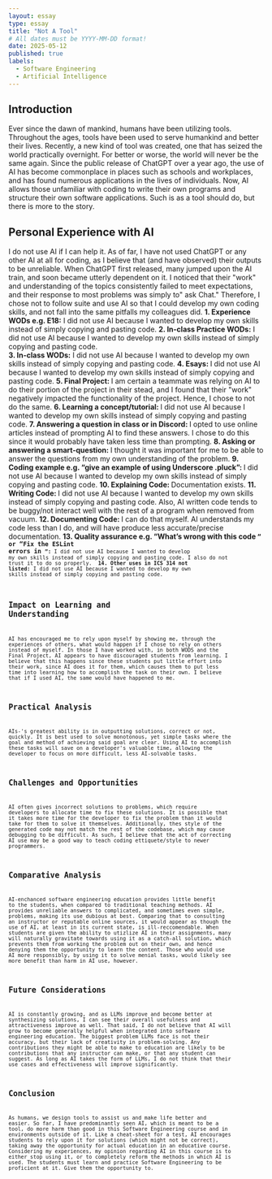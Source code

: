 ```yaml
---
layout: essay
type: essay
title: "Not A Tool"
# All dates must be YYYY-MM-DD format!
date: 2025-05-12
published: true
labels:
  - Software Engineering
  - Artificial Intelligence
---
```


## Introduction
Ever since the dawn of mankind, humans have been utilizing tools. Throughout the ages, tools have been used to serve humankind and better their lives. Recently, a new kind of tool was created, one that has seized the world practically overnight. For better or worse, the world will never be the same again. Since the public release of ChatGPT over a year ago, the use of AI has become commonplace in places such as schools and workplaces, and has found numerous applications in the lives of individuals. Now, AI allows those unfamiliar with coding to write their own programs and structure their own software applications. Such is as a tool should do, but there is more to the story. 
## Personal Experience with AI
I do not use AI if I can help it. As of far, I have not used ChatGPT or any other AI at all for coding, as I believe that (and have observed) their outputs to be unreliable. When ChatGPT first released, many jumped upon the AI train, and soon became utterly dependent on it. I noticed that their "work" and understanding of the topics consistently failed to meet expectations, and their response to most problems was simply to" ask Chat." Therefore, I chose not to follow suite and use AI so that I could develop my own coding skills, and not fall into the same pitfalls my colleagues did.
<strong>1. Experience WODs e.g. E18:</strong> I did not use AI because I wanted to develop my own skills instead of simply copying and pasting code.
<strong>2. In-class Practice WODs:</strong> I did not use AI because I wanted to develop my own skills instead of simply copying and pasting code.
<br>
<strong>3. In-class WODs:</strong> I did not use AI because I wanted to develop my own skills instead of simply copying and pasting code.
<strong>4. Esays: </strong> I did not use AI because I wanted to develop my own skills instead of simply copying and pasting code.
<strong>5. Final Project: </strong> I am certain a teammate was relying on AI to do their portion of the project in their stead, and I found that their "work" negatively impacted the functionality of the project. Hence, I chose to not do the same.
<strong> 6. Learning a concept/tutorial: </strong> I did not use AI because I wanted to develop my own skills instead of simply copying and pasting code.
<strong> 7. Answering a question in class or in Discord: </strong> I opted to use online articles instead of prompting AI to find these answers. I chose to do this since it would probably have taken less time than prompting.
<strong> 8. Asking or answering a smart-question: </strong> I thought it was important for me to be able to answer the questions from my own understanding of the problem.
<strong> 9. Coding example e.g. “give an example of using Underscore .pluck”: </strong> I did not use AI because I wanted to develop my own skills instead of simply copying and pasting code.
<strong> 10. Explaining Code: </strong> Documentation exists. 
<strong> 11. Writing Code: </strong> I did not use AI because I wanted to develop my own skills instead of simply copying and pasting code. Also, AI written code tends to be buggy/not interact well with the rest of a program when removed from vacuum.
<strong> 12. Documenting Code: </strong> I can do that myself. AI understands my code less than I do, and will have produce less accurate/precise documentation.
<strong>13. Quality assurance e.g. “What’s wrong with this code <code>” or “Fix the ESLint errors in <code>”:</strong> I did not use AI because I wanted to develop my own skills instead of simply copying and pasting code. I also do not trust it to do so properly.
<strong> 14. Other uses in ICS 314 not listed: </strong>I did not use AI because I wanted to develop my own skills instead of simply copying and pasting code.
## Impact on Learning and Understanding
AI has encouraged me to rely upon myself by showing me, through the experiences of others, what would happen if I chose to rely on others instead of myself. In those I have worked with, in both WODS and the Final Project, AI appears to have discouraged students from learning. I believe that this happens since these students put little effort into their work, since AI does it for them, which causes them to put less time into learning how to accomplish the task on their own. I believe that if I used AI, the same would have happened to me.
## Practical Analysis
AIs-'s greatest ability is in outputting solutions, correct or not, quickly. It is best used to solve monotonous, yet simple tasks where the goal and method of achieving said goal are clear. Using AI to accomplish these tasks will save on a developer's valuable time, allowing the developer to focus on more difficult, less AI-solvable tasks.
## Challenges and Opportunities
AI often gives incorrect solutions to problems, which require developers to allocate time to fix these solutions. It is possible that it takes more time for the developer to fix the problem than it would take for them to solve it themselves. Additionally, thes style of the generated code may not match the rest of the codebase, which may cause debugging to be difficult. As such, I believe that the act of correcting AI use may be a good way to teach coding ettiquete/style to newer programmers. 
## Comparative Analysis
AI-enchanced software engineering education provides little benefit to the students, when compared to traditional teaching methods. AI provides unreliable answers to complicated, and sometimes even simple, problems, making its use dubious at best. Comparing that to consulting an instructor or reputable online sources, it would appear as though the use of AI, at least in its current state, is ill-reccomendable. When students are given the ability to utizlize AI in their assignments, many will naturally gravitate towards using it as a catch-all solution, which prevents them from working the problem out on their own, and hence denying them the opportunity to learn the content. Those who would use AI more responsibly, by using it to solve menial tasks, would likely see more benefit than harm in AI use, however. 
## Future Considerations
AI is constantly growing, and as LLMs improve and become better at synthesizing solutions, I can see their overall usefulness and attractiveness improve as well. That said, I do not believe that AI will grow to become generally helpful when integrated into software engineering education. The biggest problem LLMs face is not their accuracy, but their lack of creativity in problem-solving. Any contributions they might be able to make to education are likely to be contributions that any instructor can make, or that any student can suggest. As long as AI takes the form of LLMs, I do not think that their use cases and effectiveness will improve significantly.
## Conclusion
As humans, we design tools to assist us and make life better and easier. So far, I have predominantly seen AI, which is meant to be a tool, do more harm than good in this Software Engineering course and in environments outside of it. Like a cheat-sheet for a test, AI encourages students to rely upon it for solutions (which might not be correct), taking away the opportunity for actual education in an educative course. Considering my experiences, my opinion regarding AI in this course is to either stop using it, or to completely reform the methods in which AI is used. The students must learn and practice Software Engineering to be proficient at it. Give them the opportunity to. 
